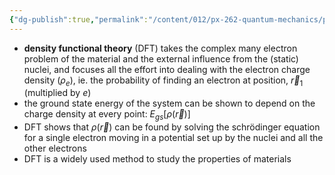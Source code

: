 ```yaml
---
{"dg-publish":true,"permalink":"/content/012/px-262-quantum-mechanics/px-262-h13-density-functional-theory/","noteIcon":"1","created":"2025-02-03T11:44:37.444+00:00","updated":"2025-02-03T11:51:22.870+00:00"}
---
```


- **density functional theory** (DFT) takes the complex many electron problem of the material and the external influence from the (static) nuclei, and focuses all the effort into dealing with the electron charge density ($\rho_e$), ie. the probability of finding an electron at position, $\vec r_1$ (multiplied by $e$)
- the ground state energy of the system can be shown to depend on the charge density at every point: $E_{gs}[\rho(\vec r)]$
- DFT shows that $\rho(\vec r)$ can be found by solving the schrödinger equation for a single electron moving in a potential set up by the nuclei and all the other electrons
- DFT is a widely used method to study the properties of materials